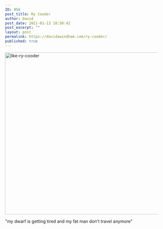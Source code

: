 ```yaml
---
ID: 956
post_title: Ry Cooder
author: David
post_date: 2011-01-13 18:50:42
post_excerpt: ""
layout: post
permalink: https://davidawindham.com/ry-cooder/
published: true
---
```

<img class="aligncenter size-full wp-image-957" alt="like-ry-cooder" src="https://davidawindham.com/wp-content/uploads/2014/02/like-ry-cooder.jpg" width="799" height="533" />

"my dwarf is getting tired and my fat man don't travel anymore"